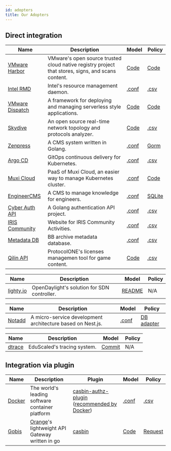 ```yaml
---
id: adopters
title: Our Adopters
---
```


## Direct integration

<!--DOCUSAURUS_CODE_TABS-->

<!--Go-->
Name | Description | Model | Policy
----|----|----|----
[VMware Harbor](https://github.com/goharbor/harbor) | VMware's open source trusted cloud native registry project that stores, signs, and scans content. | [Code](https://github.com/goharbor/harbor/blob/master/src/common/ram/casbin.go#L30-L51) | [Code](https://github.com/goharbor/harbor/blob/master/src/common/ram/casbin.go#L53-L132)
[Intel RMD](https://github.com/intel/rmd) | Intel's resource management daemon. | [.conf](https://github.com/intel/rmd/blob/master/etc/rmd/acl/url/model.conf) | [.csv](https://github.com/intel/rmd/blob/master/etc/rmd/acl/url/policy.csv)
[VMware Dispatch](https://github.com/vmware/dispatch) | A framework for deploying and managing serverless style applications. | [Code](https://github.com/vmware/dispatch/blob/master/pkg/identity-manager/handlers.go#L46-L55) | [Code](https://github.com/vmware/dispatch/blob/master/pkg/identity-manager/handlers_test.go#L35-L45)
[Skydive](https://github.com/skydive-project/skydive) | An open source real-time network topology and protocols analyzer. | [Code](https://github.com/skydive-project/skydive/blob/master/config/config.go#L136-L140) | [.csv](https://github.com/skydive-project/skydive/blob/master/rbac/policy.csv)
[Zenpress](https://github.com/insionng/zenpress) | A CMS system written in Golang. | [.conf](https://github.com/insionng/zenpress/blob/master/content/config/rbac_model.conf) | [Gorm](https://github.com/insionng/zenpress/blob/master/model/user.go#L53-L77)
[Argo CD](https://github.com/argoproj/argo-cd) | GitOps continuous delivery for Kubernetes. | [.conf](https://github.com/argoproj/argo-cd/blob/master/util/rbac/model.conf) | [.csv](https://github.com/argoproj/argo-cd/blob/master/util/rbac/builtin-policy.csv)
[Muxi Cloud](https://github.com/muxiyun/Mae) | PaaS of Muxi Cloud, an easier way to manage Kubernetes cluster. | [.conf](https://github.com/muxiyun/Mae/blob/master/conf/casbinmodel.conf) | [Code](https://github.com/muxiyun/Mae/blob/master/pkg/casbin/initPolicy.go#L21-L95)
[EngineerCMS](https://github.com/3xxx/EngineerCMS) | A CMS to manage knowledge for engineers. | [.conf](https://github.com/3xxx/EngineerCMS/blob/master/conf/rbac_model.conf) | [SQLite](https://github.com/3xxx/EngineerCMS/blob/master/database/engineer.db)
[Cyber Auth API](https://github.com/CyberlifeCN/cyber-auth-api) | A Golang authentication API project. | [.conf](https://github.com/CyberlifeCN/cyber-auth-api/blob/master/conf/authz_model.conf) | [.csv](https://github.com/CyberlifeCN/cyber-auth-api/blob/master/conf/authz_policy.csv)
[IRIS Community](https://github.com/irisnet/iris-community) | Website for IRIS Community Activities. | [.conf](https://github.com/irisnet/iris-community/blob/master/authz/authz_model.conf) | [.csv](https://github.com/irisnet/iris-community/blob/master/authz/authz_policy.csv)
[Metadata DB](https://github.com/Bnei-Baruch/mdb) | BB archive metadata database. | [.conf](https://github.com/Bnei-Baruch/mdb/blob/master/data/permissions_model.conf) | [.csv](https://github.com/Bnei-Baruch/mdb/blob/master/data/permissions_policy.csv)
[Qilin API](https://github.com/ProtocolONE/qilin.api) | ProtocolONE's licenses managemen tool for game content. | [Code](https://github.com/ProtocolONE/rbac/blob/master/model.go) | [.csv](https://github.com/ProtocolONE/rbac/tree/master/conf)

<!--Java-->
Name | Description | Model | Policy
----|----|----|----
[lighty.io](https://github.com/PantheonTechnologies/lighty-core) | OpenDaylight's solution for SDN controller. | [README](https://github.com/PantheonTechnologies/lighty-core/blob/6f2ceaae6a68e08c96d14d2fa8ee060ad9f61606/lighty-examples/lighty-controller-springboot-netconf/README.md#security) | N/A

<!--Node.js-->
Name | Description | Model | Policy
----|----|----|----
[Notadd](https://github.com/notadd/notadd) | A micro-service development architecture based on Nest.js. | [.conf](https://github.com/notadd/notadd/blob/e58d0a0cf5d691c3fe20170e94cdd8e2c627abd4/apps/nest-upms/src/casbin/rbac_model.conf) | [DB adapter](https://github.com/notadd/notadd/blob/e58d0a0cf5d691c3fe20170e94cdd8e2c627abd4/apps/nest-upms/src/casbin/adapter.ts)

<!--Python-->
Name | Description | Model | Policy
----|----|----|----
[dtrace](https://github.com/EduScaled/dtrace) | EduScaled's tracing system. | [Commit](https://github.com/EduScaled/dtrace/commit/6e8d6b52ec2fa120e8ad63f84a4aecc3eae14c02) | N/A

<!--END_DOCUSAURUS_CODE_TABS-->


## Integration via plugin

Name | Description | Plugin | Model | Policy
----|----|----|----|----
[Docker](https://github.com/docker/docker) | The world's leading software container platform | [casbin-authz-plugin](https://github.com/casbin/casbin-authz-plugin) ([recommended by Docker](https://docs.docker.com/engine/extend/legacy_plugins/#authorization-plugins)) | [.conf](https://github.com/casbin/casbin-authz-plugin/blob/master/examples/basic_model.conf) | [.csv](https://github.com/casbin/casbin-authz-plugin/blob/master/examples/basic_policy.csv)
[Gobis](https://github.com/orange-cloudfoundry/gobis) | [Orange](https://github.com/orange-cloudfoundry)'s lightweight API Gateway written in go | [casbin](https://github.com/orange-cloudfoundry/gobis-middlewares/tree/master/casbin) | [Code](https://github.com/orange-cloudfoundry/gobis-middlewares/blob/master/casbin/model.go#L52-L65) | [Request](https://github.com/orange-cloudfoundry/gobis-middlewares/blob/master/casbin/adapter.go#L46-L64)

